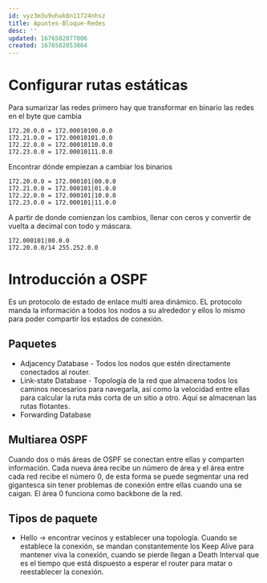 ```yaml
---
id: vyz3m3u9uhak8n11724nhsz
title: Apuntes-Bloque-Redes
desc: ''
updated: 1676502077006
created: 1676502053864
---
```

# Configurar rutas estáticas
Para sumarizar las redes primero hay que transformar en binario las redes en el byte que cambia

```
172.20.0.0 = 172.00010100.0.0
172.21.0.0 = 172.00010101.0.0
172.22.0.0 = 172.00010110.0.0
172.23.0.0 = 172.00010111.0.0
```
Encontrar dónde empiezan a cambiar los binarios

```
172.20.0.0 = 172.000101|00.0.0
172.21.0.0 = 172.000101|01.0.0
172.22.0.0 = 172.000101|10.0.0
172.23.0.0 = 172.000101|11.0.0
```
A partir de donde comienzan los cambios, llenar con ceros y convertir de vuelta a decimal con todo y máscara.

```
172.000101|00.0.0
172.20.0.0/14 255.252.0.0
```
# Introducción a OSPF
Es un protocolo de estado de enlace multi area dinámico. EL protocolo manda la información a todos los nodos a su alrededor y ellos lo mismo para poder compartir los estados de conexión.

## Paquetes
* Adjacency Database - Todos los nodos que estén directamente conectados al router.
* Link-state Database - Topología de la red que almacena todos los caminos necesarios para navegarla, así como la velocidad entre ellas para calcular la ruta más corta de un sitio a otro. Aquí se almacenan las rutas flotantes.
* Forwarding Database

## Multiarea OSPF
Cuando dos o más áreas de OSPF se conectan entre ellas y comparten información. Cada nueva área recibe un número de área y el área entre cada red recibe el número 0, de esta forma se puede segmentar una red gigantesca sin tener problemas de conexión entre ellas cuando una se caigan. El área 0 funciona como backbone de la red.

## Tipos de paquete
* Hello -> encontrar vecinos y establecer una topología. Cuando se establece la conexión, se mandan constantemente los Keep Alive para mantener viva la conexión, cuando se pierde llegan a Death Interval que es el tiempo que está dispuesto a esperar el router para matar o reestablecer la conexión.
